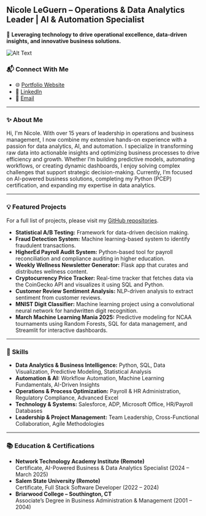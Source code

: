 ## Nicole LeGuern – Operations & Data Analytics Leader | AI & Automation Specialist

🌟 **Leveraging technology to drive operational excellence, data-driven insights, and innovative business solutions.**

![Alt Text](https://media.giphy.com/media/L1R1tvI9svkIWwpVYr/giphy.gif?cid=790b7611jmlj3g3euiy1dj2kzvme84suyqp0d2wk2h9o5a8z&ep=v1_gifs_search&rid=giphy.gif&ct=g)

### 📬 Connect With Me
- 🌐 [Portfolio Website](https://codequeenie.github.io/personal_website/)
- 💼 [LinkedIn](https://www.linkedin.com/in/nicole-leguern)
- 📧 [Email](mailto:nicoleleguern.pro@gmail.com)

---

### ✨ About Me

Hi, I'm Nicole. With over 15 years of leadership in operations and business management, I now combine my extensive hands-on experience with a passion for data analytics, AI, and automation. I specialize in transforming raw data into actionable insights and optimizing business processes to drive efficiency and growth. Whether I’m building predictive models, automating workflows, or creating dynamic dashboards, I enjoy solving complex challenges that support strategic decision-making. Currently, I’m focused on AI-powered business solutions, completing my Python (PCEP) certification, and expanding my expertise in data analytics.

---

### 💡 Featured Projects

For a full list of projects, please visit my [GitHub repositories](https://github.com/CodeQueenie?tab=repositories).

- **Statistical A/B Testing:** Framework for data-driven decision making.
- **Fraud Detection System:** Machine learning-based system to identify fraudulent transactions.
- **HigherEd Payroll Audit System:** Python-based tool for payroll reconciliation and compliance auditing in higher education.
- **Weekly Wellness Newsletter Generator:** Flask app that curates and distributes wellness content.
- **Cryptocurrency Price Tracker:** Real-time tracker that fetches data via the CoinGecko API and visualizes it using SQL and Python.
- **Customer Review Sentiment Analysis:** NLP-driven analysis to extract sentiment from customer reviews.
- **MNIST Digit Classifier:** Machine learning project using a convolutional neural network for handwritten digit recognition.
- **March Machine Learning Mania 2025:** Predictive modeling for NCAA tournaments using Random Forests, SQL for data management, and Streamlit for interactive dashboards.

---

### 🔧 Skills

- **Data Analytics & Business Intelligence:** Python, SQL, Data Visualization, Predictive Modeling, Statistical Analysis
- **Automation & AI:** Workflow Automation, Machine Learning Fundamentals, AI-Driven Insights
- **Operations & Process Optimization:** Payroll & HR Administration, Regulatory Compliance, Advanced Excel
- **Technology & Systems:** Salesforce, ADP, Microsoft Office, HR/Payroll Databases
- **Leadership & Project Management:** Team Leadership, Cross-Functional Collaboration, Agile Methodologies

---

### 📚 Education & Certifications

- **Network Technology Academy Institute (Remote)**  
  Certificate, AI-Powered Business & Data Analytics Specialist (2024 – March 2025)
- **Salem State University (Remote)**  
  Certificate, Full Stack Software Developer (2022 – 2024)
- **Briarwood College – Southington, CT**  
  Associate’s Degree in Business Administration & Management (2001 – 2004)
